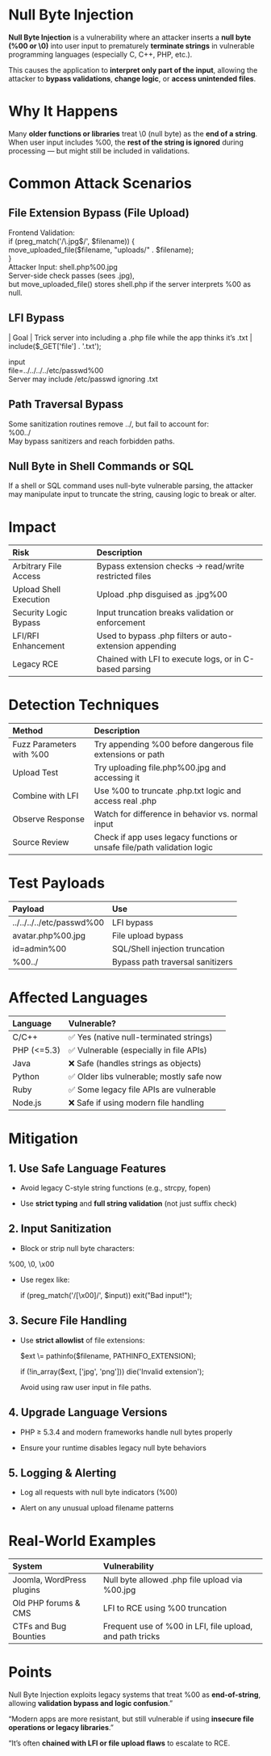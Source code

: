 # Null Byte Injection

**Null Byte Injection** is a vulnerability where an attacker inserts a **null byte (%00 or \\0)** into user input to prematurely **terminate strings** in vulnerable programming languages (especially C, C++, PHP, etc.).

This causes the application to **interpret only part of the input**, allowing the attacker to **bypass validations**, **change logic**, or **access unintended files**.

# Why It Happens

Many **older functions or libraries** treat \\0 (null byte) as the **end of a string**. When user input includes %00, the **rest of the string is ignored** during processing — but might still be included in validations.

# Common Attack Scenarios

## File Extension Bypass (File Upload)

Frontend Validation:  
if (preg\_match('/\\.jpg$/', $filename)) {  
    move\_uploaded\_file($filename, "uploads/" . $filename);  
}  
Attacker Input:  shell.php%00.jpg  
Server-side check passes (sees .jpg),  
but move\_uploaded\_file() stores shell.php if the server interprets %00 as null.

## LFI Bypass

| Goal | Trick server into including a .php file while the app thinks it’s .txt |  
include($\_GET\['file'\] . '.txt');

input  
file=../../../../etc/passwd%00  
Server may include /etc/passwd ignoring .txt

## Path Traversal Bypass

Some sanitization routines remove ../, but fail to account for:  
%00../  
May bypass sanitizers and reach forbidden paths.

## Null Byte in Shell Commands or SQL

If a shell or SQL command uses null-byte vulnerable parsing, the attacker may manipulate input to truncate the string, causing logic to break or alter.

# Impact

| Risk | Description |
| :---- | :---- |
|  Arbitrary File Access | Bypass extension checks → read/write restricted files |
|  Upload Shell Execution | Upload .php disguised as .jpg%00 |
|  Security Logic Bypass | Input truncation breaks validation or enforcement |
|  LFI/RFI Enhancement | Used to bypass .php filters or auto-extension appending |
|  Legacy RCE | Chained with LFI to execute logs, or in C-based parsing |

# Detection Techniques

| Method | Description |
| :---- | :---- |
|  Fuzz Parameters with %00 | Try appending %00 before dangerous file extensions or path |
|  Upload Test | Try uploading file.php%00.jpg and accessing it |
|  Combine with LFI | Use %00 to truncate .php.txt logic and access real .php |
|  Observe Response | Watch for difference in behavior vs. normal input |
|  Source Review | Check if app uses legacy functions or unsafe file/path validation logic |

# Test Payloads

| Payload | Use |
| :---- | :---- |
| ../../../../etc/passwd%00 | LFI bypass |
| avatar.php%00.jpg | File upload bypass |
| id=admin%00 | SQL/Shell injection truncation |
| %00../ | Bypass path traversal sanitizers |

# Affected Languages

| Language | Vulnerable? |
| :---- | :---- |
| C/C++ | ✅ Yes (native null-terminated strings) |
| PHP (\<=5.3) | ✅ Vulnerable (especially in file APIs) |
| Java | ❌ Safe (handles strings as objects) |
| Python | ✅ Older libs vulnerable; mostly safe now |
| Ruby | ✅ Some legacy file APIs are vulnerable |
| Node.js | ❌ Safe if using modern file handling |

# Mitigation

## 1\. Use Safe Language Features

* Avoid legacy C-style string functions (e.g., strcpy, fopen)

* Use **strict typing** and **full string validation** (not just suffix check)

## 2\. Input Sanitization

* Block or strip null byte characters:

%00, \\0, \\x00

* Use regex like:

  if (preg\_match('/\[\\x00\]/', $input)) exit("Bad input\!");

## 3\. Secure File Handling

* Use **strict allowlist** of file extensions:

  $ext \= pathinfo($filename, PATHINFO\_EXTENSION);

  if (\!in\_array($ext, \['jpg', 'png'\])) die('Invalid extension');

  Avoid using raw user input in file paths.

## 4\. Upgrade Language Versions

* PHP ≥ 5.3.4 and modern frameworks handle null bytes properly

* Ensure your runtime disables legacy null byte behaviors

## 5\. Logging & Alerting

* Log all requests with null byte indicators (%00)

* Alert on any unusual upload filename patterns

# Real-World Examples

| System | Vulnerability |
| :---- | :---- |
| Joomla, WordPress plugins | Null byte allowed .php file upload via %00.jpg |
| Old PHP forums & CMS | LFI to RCE using %00 truncation |
| CTFs and Bug Bounties | Frequent use of %00 in LFI, file upload, and path tricks |

# Points

Null Byte Injection exploits legacy systems that treat %00 as **end-of-string**, allowing **validation bypass and logic confusion**.”

“Modern apps are more resistant, but still vulnerable if using **insecure file operations or legacy libraries**.”

“It’s often **chained with LFI or file upload flaws** to escalate to RCE.

